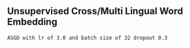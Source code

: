 ## Unsupervised Cross/Multi Lingual Word Embedding 

```bash
ASGD with lr of 3.0 and batch size of 32 dropout 0.3 
```